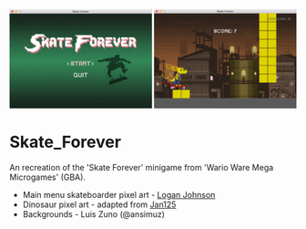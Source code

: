 ![Screenshot](https://github.com/LouiseBC/Skate_Forever/blob/master/Assets/sceenshot.png)

# Skate_Forever
An recreation of the 'Skate Forever' minigame from 'Wario Ware Mega Microgames' (GBA).

* Main menu skateboarder pixel art - [Logan Johnson](cubecoast.wordpress.com)
* Dinosaur pixel art - adapted from [Jan125](opengameart.org)
* Backgrounds - Luis Zuno (@ansimuz)
